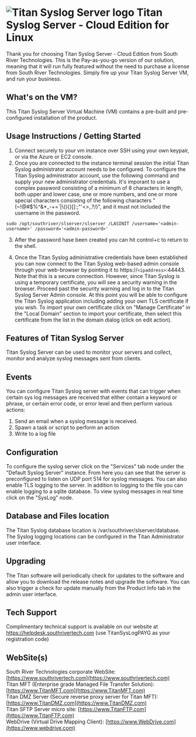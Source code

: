 # <img src="https://srtcdnstorage.blob.core.windows.net/software/nextgen/slserver/titansyslog48.png" alt="Titan Syslog Server logo"> Titan Syslog Server - Cloud Edition for Linux </img>

Thank you for choosing Titan Syslog Server - Cloud Edition from South River Technologies. This is the Pay-as-you-go version of our solution, meaning that it will run fully featured without the need to purchase a license from South River Technologies. Simply fire up your Titan Syslog Server VM, and run your business.

## What's on the VM?

This Titan Syslog Server Virtual Machine (VM) contains a pre-built and pre-configured installation of the product.


## Usage Instructions / Getting Started

1) Connect securely to your vm instance over SSH using your own keypair, or via the Azure or EC2 console.
2) Once you are connected to the instance terminal session the initial Titan Syslog administrator account needs to be configured. To configure the Titan Syslog administrator account, use the following command and supply your new administrator credentials. It's imporant to use a complex password consisting of a minimum of 8 characters in length, both upper and lower case, one or more numbers, and one or more special characters consisting of the following characters "(~!@#$%^&*_-+=`|\\(){}[]:;\"'<>,.?/)", and it must not included the username in the password.

```
sudo /opt/southriver/slserver/slserver /LASINIT /username='<admin-username>' /password='<admin-password>'
```
3) After the password hase been created you can hit control+c to return to the shell.

4) Once the Titan Syslog administrative credentials have been established you can now connect to the Titan Syslog web-based admin console through your web-browser by pointing it to https://`<ipaddress>`:44443. Note that this is a secure connection. However, since Titan Syslog is using a temporary certificate, you will see a security warning in the browser. Proceed past the security warning and log in to the Titan Syslog Server Admin console. At this point you will be able to configure the Titan Syslog application including adding your own TLS certificate if you wish. To import your own certificate click on "Manage Certificate" in the "Local Domain" section to import your certificate, then select this certificate from the list in the domain dialog (click on edit action).

## Features of Titan Syslog Server

Titan Syslog Server can be used to monitor your servers and collect, monitor and analyze syslog messages sent from clients.

## Events

You can configure Titan Syslog server with events that can trigger when certain sys log messages are received that either contain a keyword or phrase, or certain error code, or error level and then perform various actions:

1. Send an email when a syslog message is received.
2. Spawn a task or script to perform an action
3. Write to a log file   

## Configuration

To configure the syslog server click on the "Services" tab node under the "Default Syslog Server" instance. From here you can see that the server is preconfigured to listen on UDP port 514 for syslog messages. You can also enable TLS logging to the server. In addition to logging to the file you can enable logging to a sqlite database. To view syslog messages in real time click on the "SysLog" node.
 
## Database and Files location

The Titan Syslog database location is /var/southriver/slserver/database. The Syslog logging locations can be configured in the Titan Administrator user interface.

## Upgrading

The Titan software will periodically check for updates to the software and allow you to download the release notes and upgrade the software. You can also trigger a check for update manually from the Product Info tab in the admin user interface.

## Tech Support

Complimentary technical support is available on our website at https://helpdesk.southrivertech.com (use TitanSysLogPAYG as your registration code)

## WebSite(s)

South River Technologies corporate WebSite:  [https://www.southrivertech.com](https://www.southrivertech.com)<br/>
Titan MFT (Enterprise grade Managed File Transfer Solution): [https://www.TitanMFT.com](https://www.TitanMFT.com)<br/>
Titan DMZ Server (Secure reverse proxy server for Titan MFT): [https://www.TitanDMZ.com](https://www.TitanDMZ.com)<br/>
Titan SFTP Server micro site: [https://www.TitanFTP.com](https://www.TitanFTP.com)<br/>
WebDrive (Virtual Drive Mapping Client): [https://www.WebDrive.com](https://www.webdrive.com)<br/>
